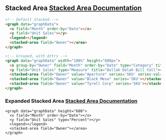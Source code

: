 <h2>
    Stacked Area
    <span class="api-link">
      <a href="/documentation/#stacked-area">Stacked Area Documentation</a>
    </span>
</h2>

<div class="white-panel">
  <graph data="graphData">
    <x field="Month" order-by="Date"></x>
    <y field="Unit Sales"></y>
    <legend></legend>
    <stacked-area field="Owner"></area>
  </graph>
</div>

```html
<!-- Default Stacked -->
<graph data="graphData">
  <x field="Month" order-by="Date"></x>
  <y field="Unit Sales"></y>
  <legend></legend>
  <stacked-area field="Owner"></area>
</graph>
```

<div class="white-panel">
  <graph data="graphData" width="100%" height="600px">
    <x group-by="Owner" field="Month" order-by="Date" type="Category" title="Cream, Get the Money"></x>
    <y field="Unit Sales" type="Measure" title="Dollah Dolah Bill Yall"></y>
    <stacked-area field="Owner" value="Aperture" series='SKU' series-val="Theta Pack 6 Standard, Theta Pacl 18 Standard"></stacked-area>
    <stacked-area field="Owner" value="Black Mesa" series='SKU'></stacked-area>
    <stacked-area field="Owner" value="Tyrell Corp" series='SKU'></stacked-area>
  </graph>
</div>

```html
<!-- Grouped, with Attrs -->
<graph data="graphData" width="100%" height="600px">
  <x group-by="Owner" field="Month" order-by="Date" type="Category" title="Cream, Get the Money"></x>
  <y field="Unit Sales" type="Measure" title="Dollah Dolah Bill Yall"></y>
  <stacked-area field="Owner" value="Aperture" series='SKU' series-val="Theta Pack 6 Standard, Theta Pacl 18 Standard"></stacked-area>
  <stacked-area field="Owner" value="Black Mesa" series='SKU'></stacked-area>
  <stacked-area field="Owner" value="Tyrell Corp" series='SKU'></stacked-area>
</graph>
```

<h3>
    Expanded Stacked Area
    <span class="api-link">
      <a href="/documentation/#expanded-stacked-area">Stacked Area Documentation</a>
    </span>
</h3>

<div class="white-panel">
  <graph data="graphData" height="600">
    <x field="Month" order-by="Date"></x>
    <y field="Unit Sales" type="Percent"></y>
    <legend></legend>
    <stacked-area field="Owner"></area>
  </graph>
</div>

```
<graph data="graphData" height="600">
  <x field="Month" order-by="Date"></x>
  <y field="Unit Sales" type="Percent"></y>
  <legend></legend>
  <stacked-area field="Owner"></area>
</graph>
```

